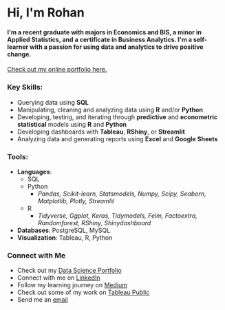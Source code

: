 # Hi, I'm Rohan

#### I'm a recent graduate with majors in Economics and BIS, a minor in Applied Statistics, and a certificate in Business Analytics. I'm a self-learner with a passion for using data and analytics to drive positive change.

[Check out my online portfolio here.](https://www.datascienceportfol.io/rohankrish20)

### Key Skills:
- Querying data using **SQL**
- Manipulating, cleaning and analyzing data using **R** and/or **Python**
- Developing, testing, and iterating through **predictive** and **econometric statistical** models using **R** and **Python**
- Developing dashboards with **Tableau**, **RShiny**, or **Streamlit**
- Analyzing data and generating reports using **Excel** and **Google Sheets**

### Tools:
- **Languages**:
  - SQL
  - Python
    - *Pandas, Scikit-learn, Statsmodels, Numpy, Scipy, Seaborn,  Matplotlib, Plotly, Streamlit*
  - R
    - *Tidyverse, Ggplot, Keras, Tidymodels, Felm, Factoextra, Randomforest, RShiny, Shinydashboard*
- **Databases**: PostgreSQL, MySQL
- **Visualization**: Tableau, R, Python

### Connect with Me
- Check out my [Data Science Portfolio](https://www.datascienceportfol.io/rohankrish20)
- Connect with me on [LinkedIn](https://linkedin.com/in/rohankrish)
- Follow my learning journey on [Medium](https://medium.com/@rohan.krishnan)
- Check out some of my work on [Tableau Public](https://public.tableau.com/app/profile/rohan.krishnan4713/vizzes)
- Send me an [email](mailto:rohan.krish20@gmail.com)
